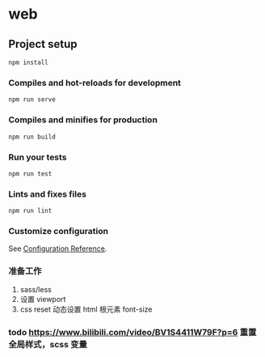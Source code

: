 # web

## Project setup

```
npm install
```

### Compiles and hot-reloads for development

```
npm run serve
```

### Compiles and minifies for production

```
npm run build
```

### Run your tests

```
npm run test
```

### Lints and fixes files

```
npm run lint
```

### Customize configuration

See [Configuration Reference](https://cli.vuejs.org/config/).

### 准备工作

1. sass/less
2. 设置 viewport
3. css reset 动态设置 html 根元素 font-size

### todo https://www.bilibili.com/video/BV1S4411W79F?p=6 重置全局样式，scss 变量
